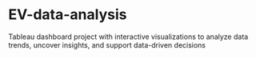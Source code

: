 # EV-data-analysis
Tableau dashboard project with interactive visualizations to analyze data trends, uncover insights, and support data-driven decisions
